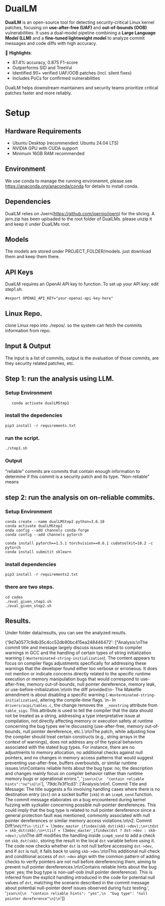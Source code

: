 # DualLM

**DualLM** is an open-source tool for detecting security-critical Linux kernel patches, focusing on **use-after-free (UAF)** and **out-of-bounds (OOB)** vulnerabilities. It uses a dual-model pipeline combining a **Large Language Model (LLM)** and a **fine-tuned lightweight model** to analyze commit messages and code diffs with high accuracy.

📌 **Highlights**:
- 87.4% accuracy, 0.875 F1-score  
- Outperforms SID and TreeVul  
- Identified 90+ verified UAF/OOB patches (incl. silent fixes)  
- Includes PoCs for confirmed vulnerabilities  

DualLM helps downstream maintainers and security teams prioritize critical patches faster and more reliably.

# Setup

## Hardware Requirements

- Ubuntu Desktop (recommended: Ubuntu 24.04 LTS)
- NVIDIA GPU with CUDA support
- Minimum 16GB RAM recommended


## Environment
We use conda to manage the running environemnt, please see https://anaconda.org/anaconda/conda for details to install conda.

## Dependencies

DualLM relies on Joern(https://github.com/joernio/joern) for the slicing.  A jern.zip has been uploaded to the root folder of DualLMs. please unzip it and keep it under DualLMs root.

## Models

The models are stored under PROJECT_FOLDER/models.  just download them and keep them there.

## API Keys

DualLM requires an OpenAI API key to function. To set up your API key: edit step1.sh.
```
#export OPENAI_API_KEY="your-openai-api-key-here"
```

## Linux Repo.
clone Linux repo into ./repos/. so the system can fetch the commits information from repo.

## Input & Output
   The input is a list of commits, output is the evaluation of those commits, are they security related patches, etc.

##  Step 1: run the analysis using LLM.

### Setup Environment
```conda create --name dualLMStep1 python=3.10
   conda activate dualLMStep1
```
### install the depedencies
```
pip3 install -r requirements.txt
```
### run the script.
```
./step1.sh
```
### Output

"reliable" commits are commits that contain enough information to determine if this commit is a security patch and its type.  "Non-reliable" means 


## step 2: run the analysis on on-reliable commits.

### Setup Environment
```
conda create --name dualLMStep2 python=3.6.10
conda activate dualLMStep2
onda config --add channels conda-forge
conda config --add channels pytorch

conda install pytorch==1.5.1 torchvision==0.6.1 cudatoolkit=10.2 -c pytorch
conda install submitit sklearn

```
### install dependencies 
```
pip3 install -r requirements2.txt
```

### there are two steps.
```
cd codes
./eval_given_step1.sh
./eval_given_step2.sh
```

## Results.
Under folder data/results, you can see the analyzed resutls.

{'9d7a0577c9db35c4cc52db90bc415ea248446472': ["Analysis:\nThe commit title and message largely discuss issues related to compiler warnings in GCC and the handling of certain types of string initialization warning (`-Wunterminated-string-initialization`). The content appears to focus on compiler flags adjustments specifically for addressing these warnings that the developer found either too verbose or erroneous. It does not mention or indicate concerns directly related to the specific runtime execution or memory manipulation bugs that would correspond to use-after-free, memory out-of-bounds, null pointer dereference, memory leak, or use-before-initialization.\n\nIn the diff provided:\n- The Makefile amendment is about disabling a specific warning (`-Wunterminated-string-initialization`), altering the compile-time flags. \n- In `drivers/acpi/tables.c`, the change removes the `__nonstring` attribute from `table_sigs`. This attribute is used to tell the compiler that the data should not be treated as a string, addressing a type interpretative issue at compilation, not directly affecting memory or execution safety at runtime concerning the bug types we're discussing (use-after-free, memory out-of-bounds, null pointer dereference, etc.).\n\nThe patch, while adjusting how the compiler should treat certain constructs (e.g., string arrays in the context of warnings), does not address any of the typical behaviors associated with the stated bug types. For instance, there are no adjustments to memory allocation, no additional checks against null pointers, and no changes in memory access patterns that would suggest preventing use-after-free, buffers overbounds, or similar runtime issues.\n\nContains reliable hints about the bug type: no; the description and changes mainly focus on compiler behavior rather than runtime memory bugs or operational errors.", '```json\n{\n  "contain reliable hints":"no"\n}\n```'], '79dc7e3f1cd3': ['Analysis:\n\n1. Commit Title and Message: The title suggests a fix involving handling cases where there is no destination entry (`dst`) on a socket buffer (`skb`) in an `icmp6_send` function. The commit message elaborates on a bug encountered during kernel fuzzing with syzkaller concerning possible null-pointer dereferences. This could imply that the bug type is related to null pointer dereference since a general protection fault was mentioned, commonly associated with null pointer dereferences or similar memory access violations.\n\n2. Commit Diff:\n```diff\n-\tiif = l3mdev_master_ifindex(skb_dst(skb)->dev);\n+\tdst = skb_dst(skb);\n+\tiif = l3mdev_master_ifindex(dst ? dst->dev : skb->dev);\n```\nThe diff modifies the handling inside `icmp6_send` to add a check on `skb_dst(skb)`, storing the result in the local `dst` variable before using it. The code now checks whether `dst` is not null before accessing `dst->dev`, and if `dst` is null, it falls back to using `skb->dev`.\n\nThis additional null check and conditional access of `dst->dev` align with the common pattern of adding checks to verify pointers are not null before dereferencing them, aiming to prevent null pointer dereferences.\n\nContains reliable hints about the bug type: yes; the bug type is non-uaf-oob (null pointer dereference). This is inferred from the explicit handling introduced in the code for potential null values of `dst`, matching the scenario described in the commit message about potential null-pointer deref issues observed during fuzz testing.', '```json\n{\n  "contain reliable hints": "yes",\n  "bug type": "null pointer dereference"\n}\n```']}
